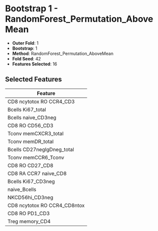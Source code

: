 # Bootstrap 1 - RandomForest_Permutation_AboveMean

- **Outer Fold**: 1
- **Bootstrap**: 1
- **Method**: RandomForest_Permutation_AboveMean
- **Fold Seed**: 42
- **Features Selected**: 16

## Selected Features

| Feature |
|---------|
| CD8 ncytotox RO CCR4_CD3 |
| Bcells Ki67_total |
| Bcells naive_CD3neg |
| CD8 RO CD56_CD3 |
| Tconv memCXCR3_total |
| Tconv memDR_total |
| Bcells CD27negIgDneg_total |
| Tconv memCCR6_Tconv |
| CD8 RO CD27_CD8 |
| CD8 RA CCR7 naive_CD8 |
| Bcells Ki67_CD3neg |
| naive_Bcells |
| NKCD56hi_CD3neg |
| CD8 ncytotox RO CCR4_CD8ntox |
| CD8 RO PD1_CD3 |
| Treg memory_CD4 |

